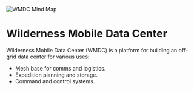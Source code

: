 ![WMDC Mind Map](https://miro.com/app/live-embed/uXjVMgPJfWY=/?moveToViewport=-458,-184,949,396&embedId=414681265263)

# Wilderness Mobile Data Center

Wilderness Mobile Data Center (WMDC) is a platform for building an off-grid data center for various uses:

* Mesh base for comms and logistics.
* Expedition planning and storage.
* Command and control systems.
